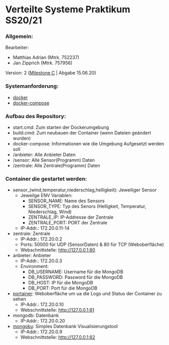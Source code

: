 # Verteilte Systeme Praktikum SS20/21
### Allgemein:
Bearbeiter:
- Matthias Adrian  (Mtrk. 752237)
- Jan Zipprich     (Mtrk. 757956)

Version: 2 ([Milestone C](https://code.fbi.h-da.de/istjazipp/verteilte_systeme_mo5y-3/-/milestones/3) | Abgabe 15.06.20)

### Systemanforderung:

- [docker](https://docs.docker.com/get-docker/)
- [docker-compose](https://docs.docker.com/compose/install/)

### Aufbau des Repository:
- start.cmd: Zum starten der Dockerumgebung
- build.cmd: Zum neubauen der Container (wenn Dateien geändert wurden)
- docker-compose: Informationen wie die Umgebung Aufgesetzt werden soll
- /anbieter: Alle Anbieter Daten
- /sensor: Alle Sensor(Programm) Daten
- /zentrale: Alle Zentrale(Programm) Daten

### Container die gestartet werden:
- sensor_(wind,temperatur,niederschlag,helligkeit): Jeweiliger Sensor
  - Jeweilge ENV Variablen:
    - SENSOR_NAME: Name des Sensors
    - SENSOR_TYPE: Typ des Senors (Helligkeit, Temperatur, Niederschlag, Wind)
    - ZENTRALE_IP: IP-Addresse der Zentrale
    - ZENTRALE_PORT: PORT der Zentrale
  - IP-Addr.: 172.20.0.11-14
- zentrale: Zentrale
  - IP-Addr.: 172.20.0.2
  - Ports: 50000 für UDP (SensorDaten) & 80 für TCP (Weboberfläche)
  - Webschnittstelle: http://127.0.0.1:80
- anbieter: Anbieter
  - IP-Addr.: 172.20.0.3
  - Environment:
    - DB_USERNAME: Username für die MongoDB
	- DB_PASSWORD: Password für die MongoDB
	- DB_HOST: IP für die MongoDB
	- DB_PORT: Port für die MongoDB
- [portainer](https://www.portainer.io/): Weboberfläche um ua die Logs und Status 
der Container zu sehen
  - IP-Addr.: 172.20.0.10
  - Webschnittstelle: http://127.0.0.1:81
- mongodb: Datenbank
  - IP-Addr.: 172.20.0.20
- [mongoku](https://github.com/huggingface/Mongoku): Simples Datenbank Visualisierungstool
  - IP-Addr.: 172.20.0.9
  - Webschnittstelle: http://127.0.0.1:82
